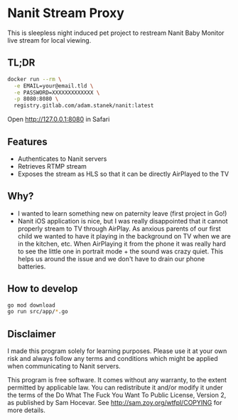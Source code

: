 # Nanit Stream Proxy

This is sleepless night induced pet project to restream Nanit Baby Monitor live stream for local viewing.

## TL;DR

```bash
docker run --rm \
  -e EMAIL=your@email.tld \
  -e PASSWORD=XXXXXXXXXXXXX \
  -p 8080:8080 \
  registry.gitlab.com/adam.stanek/nanit:latest
```

Open http://127.0.0.1:8080 in Safari

## Features

- Authenticates to Nanit servers
- Retrieves RTMP stream
- Exposes the stream as HLS so that it can be directly AirPlayed to the TV

## Why?

- I wanted to learn something new on paternity leave (first project in Go!)
- Nanit iOS application is nice, but I was really disappointed that it cannot properly stream to TV through AirPlay. As anxious parents of our first child we wanted to have it playing in the background on TV when we are in the kitchen, etc. When AirPlaying it from the phone it was really hard to see the little one in portrait mode + the sound was crazy quiet. This helps us around the issue and we don't have to drain our phone batteries.

## How to develop

```bash
go mod download
go run src/app/*.go
```

## Disclaimer

I made this program solely for learning purposes. Please use it at your own risk and always follow any terms and conditions which might be applied when communicating to Nanit servers.

This program is free software. It comes without any warranty, to
the extent permitted by applicable law. You can redistribute it
and/or modify it under the terms of the Do What The Fuck You Want
To Public License, Version 2, as published by Sam Hocevar. See
http://sam.zoy.org/wtfpl/COPYING for more details.